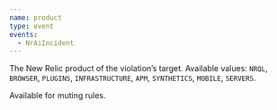 ```yaml
---
name: product
type: event
events:
  - NrAiIncident
---
```


The New Relic product of the violation’s target. Available values: `NRQL`, `BROWSER`, `PLUGINS`, `INFRASTRUCTURE`, `APM`, `SYNTHETICS`, `MOBILE`, `SERVERS`.

Available for muting rules.